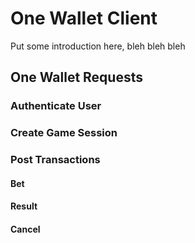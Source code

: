 # One Wallet Client

Put some introduction here, bleh bleh bleh

## One Wallet Requests

### Authenticate User

### Create Game Session

### Post Transactions

#### Bet

#### Result

#### Cancel
